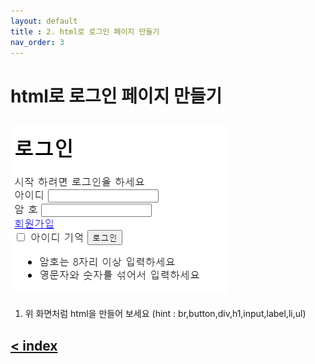 ```yaml
---
layout: default
title : 2. html로 로그인 페이지 만들기
nav_order: 3
---
```


# html로 로그인 페이지 만들기
![login](/img/login.png)
-----------------------------------

1. 위 화면처럼 html을 만들어 보세요  (hint : br,button,div,h1,input,label,li,ul)

## [< index](index.md)
